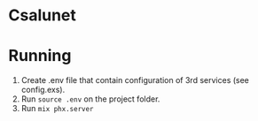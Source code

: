 # Csalunet

# Running
1. Create .env file that contain configuration of 3rd services (see config.exs).
2. Run `source .env` on the project folder.
3. Run `mix phx.server`
